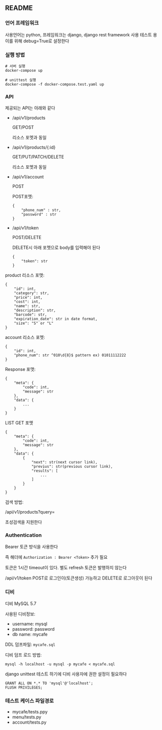 
## README

### 언어 프레임워크

사용언어는 python, 프레임워크는 django, django rest framework 사용
테스트 용이를 위해 debug=True로 설정한다

### 실행 방법

```
# 서버 실행
docker-compose up

# unittest 실행
docker-compose -f docker-compose.test.yaml up
```

### API

제공되는 API는 아래와 같다
- /api/v1/products

  GET/POST

  리소스 포멧과 동일

- /api/v1/products/{:id}

  GET/PUT/PATCH/DELETE

  리소스 포멧과 동일

- /api/v1/account

  POST

  POST포멧:
  ```
  {
      "phone_num" : str,
      "password" : str
  }
  ```

- /api/v1/token

  POST/DELETE

  DELETE시 아래 포멧으로 body를 입력해야 된다
  ```
  {
      "token": str
  }
  ```

product 리소스 포맷:
```
{
    "id": int,
    "category": str,
    "price": int,
    "cost": int,
    "name": str,
    "description": str,
    "barcode": str,
    "expiration_date": str in date format,
    "size": "S" or "L"
}
```

account 리소스 포멧:
```
{
    "id": int,
    "phone_num": str ^010\d{8}$ pattern ex) 01011112222
}
```

Response 포맷:
```
{
    "meta": {
        "code": int,
        "message": str
    },
    "data": {
        ...
    }
}
```

LIST GET 포멧
```
{
    "meta": {
        "code": int,
        "message": str
    },
    "data": {
        {
            "next": str(next cursor link),
            "previus": str(previous cursor link),
            "results": [
                ...
            ]
        }
    }
}
```

검색 방법:

/api/v1/products?query=<query keywords>

초성검색을 지원한다


### Authentication

Bearer 토큰 방식을 사용한다

즉 해더에 `Authorization : Bearer <Token>` 추가 필요

토큰은 1시간 timeout이 있다. 별도 refresh 토큰은 발행하지 않는다

/api/v1/token POST로 로그인이(토큰생성) 가능하고 DELETE로 로그아웃이 된다


### 디비

디비 MySQL 5.7

사용된 디비정보:
- username: mysql
- password: password
- db name: mycafe

DDL 덤프파일: `mycafe.sql`

디비 덤프 로드 방법:
```
mysql -h localhost -u mysql -p mycafe < mycafe.sql
```

django unittest 테스트 하기에 디비 사용자에 권한 설정이 필요하다
```
GRANT ALL ON *.* TO 'mysql'@'localhost';
FLUSH PRIVILEGES;
```

### 테스트 케이스 파일경로

- mycafe/tests.ppy
- menu/tests.py
- account/tests.py
